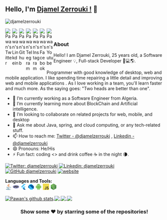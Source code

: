 ## Hello, I'm [Djamel Zerrouki !](https://djamel.netlify.app/) 👋

<p align="left"> <img src="https://komarev.com/ghpvc/?username=djamelzerrouki&label=Views&color=blue&style=plastic" alt="djamelzerrouki" /> </p>

<a href="https://twitter.com/DjamelZerrouki5">
  <img align="left" alt="Pawan's Twitter" width="22px" src="https://cdn.jsdelivr.net/npm/simple-icons@v3/icons/twitter.svg" />
</a>
<a href="https://www.linkedin.com/in/djamel-zerrouki-0785b6161/">
  <img align="left" alt="Pawan's Linkdein" width="22px" src="https://cdn.jsdelivr.net/npm/simple-icons@v3/icons/linkedin.svg" />
</a>
<a href="https://github.com/djamelzerrouki">
  <img align="left" alt="Pawan's Github" width="22px" src="https://cdn.jsdelivr.net/npm/simple-icons@v3/icons/github.svg" />
</a>
<a href="https://t.me/djamelzerrouki">
  <img align="left" alt="Pawan's Telegram" width="22px" src="https://cdn.jsdelivr.net/npm/simple-icons@v3/icons/telegram.svg" />
</a>
<a href="https://www.instagram.com/djamel_jimmi/">
  <img align="left" alt="Pawan's Instagram" width="22px" src="https://cdn.jsdelivr.net/npm/simple-icons@v3/icons/instagram.svg" />
</a>
<a href="https://www.facebook.com/djamel.jimmi.fb">
  <img align="left" alt="Pawan's Facebook" width="22px" src="https://cdn.jsdelivr.net/npm/simple-icons@v3/icons/facebook.svg" />
</a>
<a href="https://www.youtube.com/channel/UC5F48uEbnsEuBJvRYim9qiA?view_as=subscriber">
  <img align="left" alt="Pawan's Youtube" width="22px" src="https://cdn.jsdelivr.net/npm/simple-icons@v3/icons/youtube.svg" />
</a>

<br/>


### About
Hello! I am Djamel Zerrouki, 25 years old, a Software Engineer 💡, Full-stack Developer 📱💻🌎.

Programmer with good knowledge of desktop, web and mobile application.
I like spending time repairing a little detail and improving web and mobile applications . As I love working in a team, you'll learn faster and much more.
As the saying goes: "Two heads are better than one".


- 🔭 I’m currently working as a Software Engineer from Algeria.
- 🌱 I’m currently learning more about BlockChain and Artificial intelligence.
- 👯 I’m looking to collaborate on related projects for  web, mobile, and desktop 
- 💬  Ask me about Java, spring, and cloud computing, or any tech-related stuff.
- 📫 How to reach me: [Twitter - @djamelzerrouki](https://twitter.com/DjamelZerrouki5) , [Linkedin - @djamelzerrouki](https://www.linkedin.com/in/djamel-zerrouki-0785b6161/)
- 😄 Pronouns: He/His
- ⚡ Fun fact: coding <> and drink coffee ☕ in the night 🌘.

[![Twitter: djamelzerrouki](https://img.shields.io/twitter/follow/DjamelZerrouki5?style=social)](https://twitter.com/DjamelZerrouki5)
[![Linkedin: djamelzerrouki](https://img.shields.io/badge/-djamelzerrouki-blue?style=flat-square&logo=Linkedin&logoColor=white&link=https:https://www.linkedin.com/in/djamel-zerrouki-0785b6161/)](https://www.linkedin.com/in/djamel-zerrouki-0785b6161/)
[![GitHub djamelzerrouki](https://img.shields.io/github/followers/djamelzerrouki?label=follow&style=social)](https://github.com/djamelzerrouki)
[![website](https://img.shields.io/badge/PortfolioWebsite-djamel.netlify.app-2648ff?style=flat-square&logo=google-chrome)](https://djamel.netlify.app/)


**Languages and Tools:**  
<code><img height="20" src="https://raw.githubusercontent.com/github/explore/80688e429a7d4ef2fca1e82350fe8e3517d3494d/topics/java/java.png"></code>
<code><img height="20" src="https://raw.githubusercontent.com/github/explore/80688e429a7d4ef2fca1e82350fe8e3517d3494d/topics/php/php.png"></code>
<code><img height="20" src="https://raw.githubusercontent.com/github/explore/80688e429a7d4ef2fca1e82350fe8e3517d3494d/topics/flutter/flutter.png"></code>
<code><img height="20" src="https://raw.githubusercontent.com/github/explore/80688e429a7d4ef2fca1e82350fe8e3517d3494d/topics/dart/dart.png"></code>
<code><img height="20" src="https://raw.githubusercontent.com/github/explore/80688e429a7d4ef2fca1e82350fe8e3517d3494d/topics/android/android.png"></code>
<code><img height="20" src="https://raw.githubusercontent.com/github/explore/80688e429a7d4ef2fca1e82350fe8e3517d3494d/topics/javascript/javascript.png"></code>
<code><img height="20" src="https://raw.githubusercontent.com/github/explore/80688e429a7d4ef2fca1e82350fe8e3517d3494d/topics/nodejs/nodejs.png"></code>    


<a href="https://github.com/djamelzerrouki">
 <img align="center" src="https://github-readme-stats.vercel.app/api?username=djamelzerrouki&show_icons=true&theme=radical" alt="Pawan's github stats"/>
</a>
<a href="https://github.com/djamelzerrouki">
  <img align="center" src="https://github-readme-stats.vercel.app/api/top-langs/?username=djamelzerrouki&layout=compact&show_icons=true&theme=onedark" />
</a>
<a href="https://github.com/djamelzerrouki/alhadithalnawawiforty">
  <img align="center" src="https://github-readme-stats.vercel.app/api/pin/?username=djamelzerrouki&repo=alhadithalnawawiforty&show_icons=true&theme=great-gatsby" />
</a>
<a href="https://github.com/djamelzerrouki/DraHmi">
 <img align="center" src="https://github-readme-stats.vercel.app/api/pin/?username=djamelzerrouki&repo=DraHmi&show_icons=true&theme=great-gatsby" />
</a>

<div align="center">

### Show some ❤️ by starring some of the repositories!

</div>

